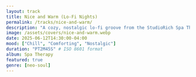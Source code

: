 ```yaml
---
layout: track
title: Nice and Warm (Lo-Fi Nights)
permalink: /tracks/nice-and-warm/
description: "A cozy, nostalgic lo-fi groove from the StudioRich Spa Therapy stream."
image: /assets/covers/nice-and-warm.webp
date: 2025-06-12T14:30:00-04:00
mood: ["Chill", "Comforting", "Nostalgic"]
duration: "PT2M45S" # ISO 8601 format
album: Spa Therapy
featured: true
genre: [neo-soul]
---
```



